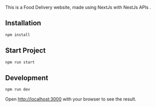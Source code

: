 This is a Food Delivery website, made using NextJs with NestJs APIs .

## Installation

```bash
npm install
```
## Start Project
```bash
npm run start
```
## Development

```bash
npm run dev 
```


Open [http://localhost:3000](http://localhost:3000) with your browser to see the result.
